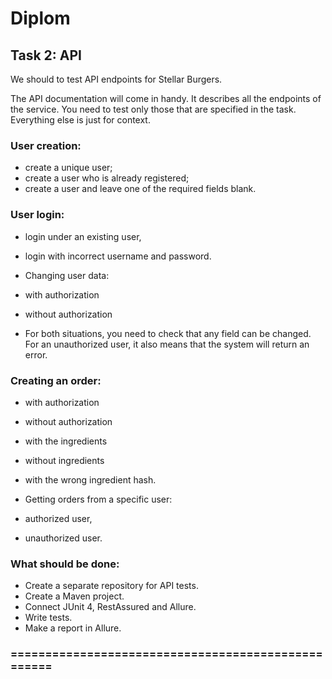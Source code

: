 # Diplom

## Task 2: API

We should to test API endpoints for Stellar Burgers.

The API documentation will come in handy. It describes all the endpoints of the service. You need to test only those that are specified in the task. Everything else is just for context.

### User creation:

* create a unique user;
* create a user who is already registered;
* create a user and leave one of the required fields blank.


### User login:

* login under an existing user,
* login with incorrect username and password.
* Changing user data:

* with authorization
* without authorization
* For both situations, you need to check that any field can be changed. For an unauthorized user, it also means that the system will return an error.

### Creating an order:

* with authorization
* without authorization
* with the ingredients
* without ingredients
* with the wrong ingredient hash.
* Getting orders from a specific user:

* authorized user,
* unauthorized user.


### What should be done:

* Create a separate repository for API tests.
* Create a Maven project.
* Connect JUnit 4, RestAssured and Allure.
* Write tests.
* Make a report in Allure.
### ===================================================
